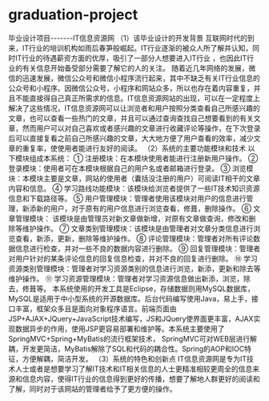 # graduation-project
毕业设计项目-------IT信息资源网 
（1）该毕业设计的开发背景
互联网时代的到来，IT行业的培训机构如雨后春笋般崛起。IT行业逐渐的被众人所了解并认知，同时IT行业的待遇薪资方面的优厚，吸引了一部分人想要进入IT行业 ，也因此IT行业的有关信息开始备受部分需要了解它的人的关注。
随着近几年网络的发展，微信的迅速发展，微信公众号和微信小程序流行起来，其中不缺乏有关IT行业信息的公众号和小程序。因微信公众号，小程序和网站众多，所以也存在着内容重复，并且不能直接得自己真正所需求的信息。IT信息资源网站的出现，可以在一定程度上解决了这些情况，IT信息资源网可以让浏览者和用户按照分类查看自己所感兴趣的文章，也可以查看一些热门的文章，并且可以通过查询查找自己想要看到的有关文章，然而用户可以对自己喜欢或者感兴趣的文章进行收藏评论等操作，在下次登录后可以直接复看之前自己所感兴趣的文章，大大地方便了用户查看的效率，减少文章的重复率，使使用者能进行友好的阅读。
（2）系统的主要功能模块和技术
以下模块组成本系统：
①	注册模块：在本模块使用者能进行注册新用户操作。
②	登录模块：使用者可在本模块根据自己的用户名或者邮箱进行登录。
③	浏览模块：本模块主要是文章，网站的使用者（囊括没注册的用户）可阅读IT相干的文章内容和信息。
④	学习路线功能模块：该模块给浏览者提供了一些IT技术知识资源信息和下载路径等。
⑤	用户管理模块：管理者使用该模块对用户的信息进行管理，新添新的用户，对于原有的用户信息进行浏览查看，修葺，删除操作。
⑥	文章管理模块： 该模块是由管理员对新文章做新增，对原有文章做查询，修改和删除等维护操作。
⑦	文章类别管理模块：该模块是由管理者对文章分类信息进行浏览查看，新添，更新，删除等维护操作。
⑧	评论管理模块：管理者对所有评论数据信息进行检查，并对一些不良的数据内容进行删除。
⑨	回复管理模块：管理者对用户针对的某条评论信息的回复信息检查，并对不良的回复进行删除。
⑩	学习资源类别管理模块：管理者对学习资源类别的信息进行浏览，新添，更新和除去等维护操作。
⑪	学习资源管理模块：管理者对学习资源信息做出新添，浏览，除去，修葺等。
本系统使用的开发工具是Eclipse，存储数据则用MySQL数据库，MySQL是适用于中小型系统的开源数据库。后台代码编写使用Java，易上手，接口丰富，框架众多且是面向对象程序语言。前端页面由JSP+AJAX+JQuery+JavaScript技术编写，JS和JQuery使界面更丰富，AJAX实现数据异步的作用，使用JSP更容易部署和维护等。本系统主要使用了SpringMVC+Spring+MyBatis的流行框架技术， SpringMVC可对WEB层进行解耦，开发更简洁，MyBatis解除了SQL和代码的耦合性。Spring的AOP和IOC特征，方便解耦，简洁开发。
（3）系统的特色和创新点
IT信息资源网是专为IT技术人士或者是想要学习了解IT技术和IT相关信息的人士更精准相较更周全的信息来源和信息内容，使得IT行业的信息得到更好的传播，想要了解地人群更好的阅读和了解，同时对于该网站的管理者给予了更方便的操作。
